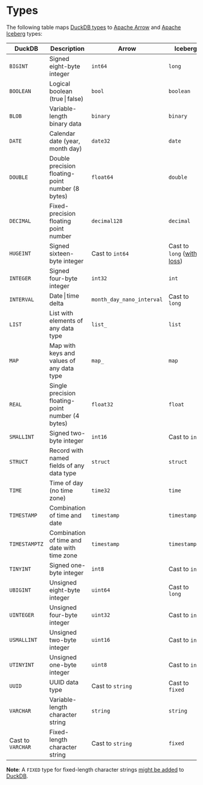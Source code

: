 # Types

The following table maps [DuckDB types](https://duckdb.org/docs/sql/data_types/overview) to [Apache Arrow](https://arrow.apache.org/docs/python/api/datatypes.html#factory-functions) and [Apache Iceberg](https://iceberg.apache.org/docs/latest/schemas/) types:

| DuckDB | Description  | Arrow | Iceberg |
| ------ | ------------ | ----- |------- |
| `BIGINT` | Signed eight-byte integer | `int64` | `long` |
| `BOOLEAN`	 | Logical boolean (true \| false) | `bool` | `boolean` |
| `BLOB` | Variable-length binary data | `binary` | `binary` |
| `DATE` | Calendar date (year, month day) | `date32` | `date` |
| `DOUBLE` | Double precision floating-point number (8 bytes) | `float64` | `double` |
| `DECIMAL` | Fixed-precision floating point number | `decimal128` | `decimal` |
| `HUGEINT` | Signed sixteen-byte integer | Cast to `int64` | Cast to `long` ([with loss](https://github.com/sutoiku/puffin/issues/2)) |
| `INTEGER` | Signed four-byte integer | `int32` | `int` |
| `INTERVAL` | Date \| time delta | `month_day_nano_interval` | Cast to `long` |
| `LIST` | List with elements of any data type | `list_` | `list` |
| `MAP` | Map with keys and values of any data type | `map_` | `map` |
| `REAL` | Single precision floating-point number (4 bytes) | `float32` | `float` |
| `SMALLINT` | Signed two-byte integer | `int16` | Cast to `int` |
| `STRUCT` | Record with named fields of any data type | `struct` | `struct` |
| `TIME` | Time of day (no time zone) | `time32` | `time` |
| `TIMESTAMP` | Combination of time and date | `timestamp` | `timestamp` |
| `TIMESTAMPTZ` | Combination of time and date with time zone | `timestamp` | `timestamptz` |
| `TINYINT` | Signed one-byte integer | `int8` | Cast to `int` |
| `UBIGINT` | Unsigned eight-byte integer | `uint64` | Cast to `long` |
| `UINTEGER` | Unsigned four-byte integer | `uint32` | Cast to `int` |
| `USMALLINT` | Unsigned two-byte integer | `uint16` | Cast to `int` |
| `UTINYINT` | Unsigned one-byte integer | `uint8` | Cast to `int` |
| `UUID` | UUID data type | Cast to `string` | Cast to `fixed` |
| `VARCHAR` | Variable-length character string | `string` | `string` |
| Cast to `VARCHAR` | Fixed-length character string | Cast to `string` | `fixed` |

**Note**: A `FIXED` type for fixed-length character strings [might be added](README.md#credits) to [DuckDB](https://duckdb.org/docs/sql/data_types/overview).
